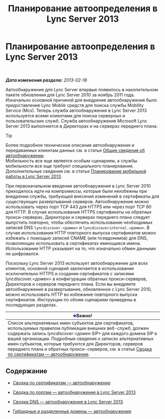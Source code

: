 ﻿---
title: Планирование автоопределения в Lync Server 2013
TOCTitle: Планирование автоопределения в Lync Server 2013
ms:assetid: 51f1ff94-1d64-4e6d-a878-b86fa07edc2d
ms:mtpsurl: https://technet.microsoft.com/ru-ru/library/JJ945628(v=OCS.15)
ms:contentKeyID: 52058218
ms.date: 05/19/2016
mtps_version: v=OCS.15
ms.translationtype: HT
---

# Планирование автоопределения в Lync Server 2013

 

_**Дата изменения раздела:** 2013-02-16_

Автообнаружение для Lync Server впервые появилось в накопительном пакете обновления для Lync Server 2010 за ноябрь 2011 года. Изначально основной причиной для внедрения автообнаружения было предоставление Lync Mobile средств для поиска службы Mobility Service (Mcx). Теперь служба автообнаружения в Lync Server 2013 используется всеми клиентами для поиска серверных и пользовательских служб. Служба автообнаружения Microsoft Lync Server 2013 выполняется в Директорах и на серверах переднего плана.


> [!TIP]
> Более подробное техническое описание автообнаружения и передаваемых клиентам данных см. в статье <A href="lync-server-2013-understanding-autodiscover.md">Общие сведения об автообнаружении</A>.<BR>Мобильность все еще является особым сценарием, а службы мобильности все еще требуют специального планирования. Дополнительные сведения см. в статье <A href="lync-server-2013-planning-for-mobility.md">Планирование мобильной работы в Lync Server 2013</A>.



При первоначальном введении автообнаружения в Lync Server 2010 приходилось идти на компромиссы, которые были неизбежны при внедрении службы, требующей внесения изменений в сертификаты для существующих развертываний серверов. Автообнаружение можно использовать через порт TCP 443 для HTTPS или через порт TCP 80 для HTTP. В случае использования HTTPS сертификаты на обратных прокси-серверах, Директорах и серверах переднего плана следует выпустить повторно, чтобы обеспечить использование необходимых записей DNS `lyncdiscover.<домен>` и `lyncdiscoverinternal.<домен>`. В случае использования HTTP повторного выпуска сертификатов можно избежать с помощью записей CNAME (или псевдонимов) для DNS, позволяющих использовать в сертификатах имеющиеся имена. Использование HTTP указывает на то, что изначально обмен данными не шифровался.

Поскольку Lync Server 2013 использует автообнаружение для всех клиентов, основной сценарий заключается в использовании исключительно HTTPS и создании сертификатов с записями lyncdiscover.\<домен\> в конфигурации обратных прокси-серверов, Директоров и серверов переднего плана. Если вы внедряете автообнаружение в развертывание, обновленное с Lync Server 2010, можно использовать HTTP во избежание повторного выпуска сертификатов. Инструкции по обоим сценариям приведены в последующих разделах.

<table>
<thead>
<tr class="header">
<th><img src="images/JJ618369.important(OCS.15).gif" title="important" alt="important" />Важно!</th>
</tr>
</thead>
<tbody>
<tr class="odd">
<td>Список альтернативных имен субъектов для сертификатов, используемых правилом публикации внешних веб-служб, должен содержать запись <em>lyncdiscover.&lt;домен SIP&gt;</em> для каждого домена SIP в вашей организации. Подробные сведения о записях альтернативных имен субъектов, которые требуются для Директоров, серверов переднего плана и обратных прокси-серверов, см. в статье <a href="lync-server-2013-certificate-summary-autodiscover.md">Сводка по сертификатам — автообнаружение</a>.</td>
</tr>
</tbody>
</table>


## Содержание

  - [Сводка по сертификатам — автообнаружение](lync-server-2013-certificate-summary-autodiscover.md)

  - [Сводка по портам — автообнаружение в Lync Server 2013](lync-server-2013-port-summary-autodiscover.md)

  - [Сводка DNS — автообнаружение в Lync Server 2013](lync-server-2013-dns-summary-autodiscover.md)

  - [Гибридные и разделенные домены — автообнаружение](lync-server-2013-hybrid-and-split-domain-autodiscover.md)

